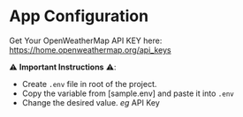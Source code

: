 <div align="center">
    <b><a href="" target="_blank">
    </a></b>
</div>

# App Configuration

Get Your OpenWeatherMap API KEY here: https://home.openweathermap.org/api_keys

⚠️ **Important Instructions** ⚠️:

- Create `.env` file in root of the project.
- Copy the variable from [sample.env] and paste it into `.env`
- Change the desired value. _eg_ API Key

